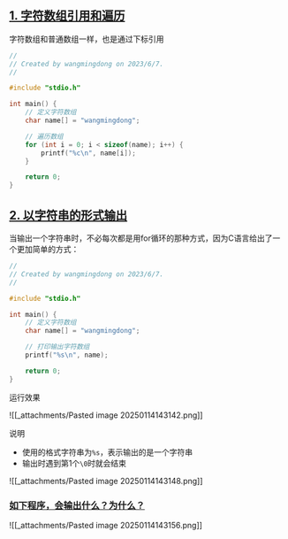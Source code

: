 ## [1. 字符数组引用和遍历](https://doc.itprojects.cn/0004.zhishi.c/0002.doc/index.html#/6.3.zifuarray.use?id=_1-%e5%ad%97%e7%ac%a6%e6%95%b0%e7%bb%84%e5%bc%95%e7%94%a8%e5%92%8c%e9%81%8d%e5%8e%86)

字符数组和普通数组一样，也是通过下标引用

```c
//
// Created by wangmingdong on 2023/6/7.
//

#include "stdio.h"

int main() {
    // 定义字符数组
    char name[] = "wangmingdong";

    // 遍历数组
    for (int i = 0; i < sizeof(name); i++) {
        printf("%c\n", name[i]);
    }

    return 0;
}
```

## [2. 以字符串的形式输出](https://doc.itprojects.cn/0004.zhishi.c/0002.doc/index.html#/6.3.zifuarray.use?id=_2-%e4%bb%a5%e5%ad%97%e7%ac%a6%e4%b8%b2%e7%9a%84%e5%bd%a2%e5%bc%8f%e8%be%93%e5%87%ba)

当输出一个字符串时，不必每次都是用for循环的那种方式，因为C语言给出了一个更加简单的方式：

```c
//
// Created by wangmingdong on 2023/6/7.
//

#include "stdio.h"

int main() {
    // 定义字符数组
    char name[] = "wangmingdong";

    // 打印输出字符数组
    printf("%s\n", name);

    return 0;
}
```

运行效果

![[_attachments/Pasted image 20250114143142.png]]

说明

- 使用的格式字符串为`%s`，表示输出的是一个字符串
- 输出时遇到第1个`\0`时就会结束

![[_attachments/Pasted image 20250114143148.png]]

### [如下程序，会输出什么？为什么？](https://doc.itprojects.cn/0004.zhishi.c/0002.doc/index.html#/6.3.zifuarray.use?id=%e5%a6%82%e4%b8%8b%e7%a8%8b%e5%ba%8f%ef%bc%8c%e4%bc%9a%e8%be%93%e5%87%ba%e4%bb%80%e4%b9%88%ef%bc%9f%e4%b8%ba%e4%bb%80%e4%b9%88%ef%bc%9f)

![[_attachments/Pasted image 20250114143156.png]]
